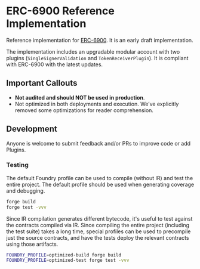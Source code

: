 # ERC-6900 Reference Implementation

Reference implementation for [ERC-6900](https://eips.ethereum.org/EIPS/eip-6900). It is an early draft implementation.

The implementation includes an upgradable modular account with two plugins (`SingleSignerValidation` and `TokenReceiverPlugin`). It is compliant with ERC-6900 with the latest updates.

## Important Callouts

- **Not audited and should NOT be used in production**.
- Not optimized in both deployments and execution. We’ve explicitly removed some optimizations for reader comprehension.

## Development

Anyone is welcome to submit feedback and/or PRs to improve code or add Plugins.

### Testing

The default Foundry profile can be used to compile (without IR) and test the entire project. The default profile should be used when generating coverage and debugging.

```bash
forge build
forge test -vvv
```

Since IR compilation generates different bytecode, it's useful to test against the contracts compiled via IR. Since compiling the entire project (including the test suite) takes a long time, special profiles can be used to precompile just the source contracts, and have the tests deploy the relevant contracts using those artifacts.

```bash
FOUNDRY_PROFILE=optimized-build forge build
FOUNDRY_PROFILE=optimized-test forge test -vvv
```
